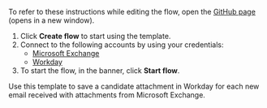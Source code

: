 To refer to these instructions while editing the flow, open the [GitHub page](https://github.com/ot4i/app-connect-templates/tree/master/resources/markdown/Save%20a%20candidate%20attachment%20in%20Workday%20for%20each%20new%20email%20received%20with%20attachments%20from%20Microsoft%20Exchange_instructions.md) (opens in a new window).

1. Click **Create flow** to start using the template.
2. Connect to the following accounts by using your credentials:
   - [Microsoft Exchange](https://www.ibm.com/docs/en/app-connect/containers_cd?topic=apps-microsoft-exchange)
   - [Workday](https://www.ibm.com/docs/en/app-connect/containers_cd?topic=apps-workday)
3. To start the flow, in the banner, click **Start flow**.

Use this template to save a candidate attachment in Workday for each new email received with attachments from Microsoft Exchange.



